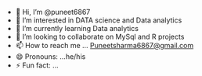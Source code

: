 - 👋 Hi, I’m @puneet6867
- 👀 I’m interested in DATA science and Data analytics
- 🌱 I’m currently learning Data analytics
- 💞️ I’m looking to collaborate on MySql and R projects
- 📫 How to reach me ... Puneetsharma6867@gmail.com
- 😄 Pronouns: ...he/his
- ⚡ Fun fact: ...

<!---
puneet6867/puneet6867 is a ✨ special ✨ repository because its `README.md` (this file) appears on your GitHub profile.
You can click the Preview link to take a look at your changes.
--->
